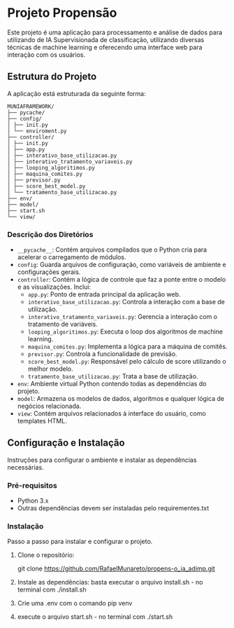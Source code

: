 # Projeto Propensão

Este projeto é uma aplicação  para processamento e análise de dados para utilizando de IA Supervisionada de classificação, utilizando diversas técnicas de machine learning e oferecendo uma interface web para interação com os usuários.

## Estrutura do Projeto

A aplicação está estruturada da seguinte forma:


```
MUNIAFRAMEWORK/
├── pycache/
├── config/
│ ├── init.py
│ └── enviroment.py
├── controller/
│ ├── init.py
│ ├── app.py
│ ├── interativo_base_utilizacao.py
│ ├── interativo_tratamento_variaveis.py
│ ├── looping_algoritimos.py
│ ├── maquina_comites.py
│ ├── previsor.py
│ ├── score_best_model.py
│ └── tratamento_base_utilizacao.py
├── env/
├── model/
├── start.sh
└── view/

```

### Descrição dos Diretórios

- `__pycache__`: Contém arquivos compilados que o Python cria para acelerar o carregamento de módulos.
- `config`: Guarda arquivos de configuração, como variáveis de ambiente e configurações gerais.
- `controller`: Contém a lógica de controle que faz a ponte entre o modelo e as visualizações. Inclui:
  - `app.py`: Ponto de entrada principal da aplicação web.
  - `interativo_base_utilizacao.py`: Controla a interação com a base de utilização.
  - `interativo_tratamento_variaveis.py`: Gerencia a interação com o tratamento de variáveis.
  - `looping_algoritimos.py`: Executa o loop dos algoritmos de machine learning.
  - `maquina_comites.py`: Implementa a lógica para a máquina de comitês.
  - `previsor.py`: Controla a funcionalidade de previsão.
  - `score_best_model.py`: Responsável pelo cálculo de score utilizando o melhor modelo.
  - `tratamento_base_utilizacao.py`: Trata a base de utilização.
- `env`: Ambiente virtual Python contendo todas as dependências do projeto.
- `model`: Armazena os modelos de dados, algoritmos e qualquer lógica de negócios relacionada.
- `view`: Contém arquivos relacionados à interface do usuário, como templates HTML.

## Configuração e Instalação

Instruções para configurar o ambiente e instalar as dependências necessárias.

### Pré-requisitos

- Python 3.x
- Outras dependências devem ser instaladas pelo requirementes.txt


### Instalação

Passo a passo para instalar e configurar o projeto.

1. Clone o repositório:

    git clone https://github.com/RafaelMunareto/propens-o_ia_adimp.git

2.  Instale as dependências:
    basta executar o arquivo install.sh - no terminal com ./install.sh

3. Crie uma .env com o comando
    pip venv 

3. execute o arquivo start.sh - no terminal com ./start.sh
